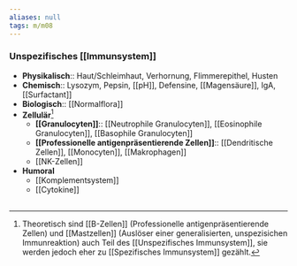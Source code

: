 ```yaml
---
aliases: null
tags: m/m08
---
```

### Unspezifisches [[Immunsystem]]
- **Physikalisch**:: Haut/Schleimhaut, Verhornung, Flimmerepithel, Husten
- **Chemisch**:: Lysozym, Pepsin, [[pH]], Defensine, [[Magensäure]], IgA, [[Surfactant]]
- **Biologisch**:: [[Normalflora]]
- **Zellulär**[^1]
	- **[[Granulocyten]]**:: [[Neutrophile Granulocyten]], [[Eosinophile Granulocyten]], [[Basophile Granulocyten]]
	- **[[Professionelle antigenpräsentierende Zellen]]**:: [[Dendritische Zellen]], [[Monocyten]], [[Makrophagen]]
	- [[NK-Zellen]]
- **Humoral**
	- [[Komplementsystem]]
	- [[Cytokine]]

## 
[^1]: Theoretisch sind [[B-Zellen]] (Professionelle antigenpräsentierende Zellen) und [[Mastzellen]] (Auslöser einer generalisierten, unspezisichen Immunreaktion) auch Teil des [[Unspezifisches Immunsystem]], sie werden jedoch eher zu [[Spezifisches Immunsystem]] gezählt.